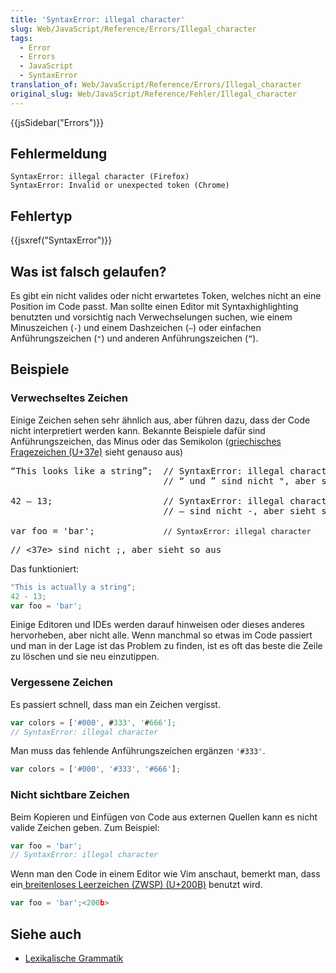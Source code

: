 ```yaml
---
title: 'SyntaxError: illegal character'
slug: Web/JavaScript/Reference/Errors/Illegal_character
tags:
  - Error
  - Errors
  - JavaScript
  - SyntaxError
translation_of: Web/JavaScript/Reference/Errors/Illegal_character
original_slug: Web/JavaScript/Reference/Fehler/Illegal_character
---
```

{{jsSidebar("Errors")}}

## Fehlermeldung

    SyntaxError: illegal character (Firefox)
    SyntaxError: Invalid or unexpected token (Chrome)

## Fehlertyp

{{jsxref("SyntaxError")}}

## Was ist falsch gelaufen?

Es gibt ein nicht valides oder nicht erwartetes Token, welches nicht an eine Position im Code passt. Man sollte einen Editor mit Syntaxhighlighting benutzten und vorsichtig nach Verwechselungen suchen, wie einem Minuszeichen (` - `) und einem Dashzeichen (` – `) oder einfachen Anführungszeichen (` " `) und anderen Anführungszeichen (` “ `).

## Beispiele

### Verwechseltes Zeichen

Einige Zeichen sehen sehr ähnlich aus, aber führen dazu, dass der Code nicht interpretiert werden kann. Bekannte Beispiele dafür sind Anführungszeichen, das Minus oder das Semikolon ([griechisches Fragezeichen (U+37e)](https://de.wikipedia.org/wiki/Fragezeichen#Weitere_Schriftsysteme) sieht genauso aus)

<pre class="brush: js example-bad line-numbers language-js">“This looks like a string”;  // SyntaxError: illegal character
                             // “ und ” sind nicht ", aber sehen so aus

42 – 13;                     // SyntaxError: illegal character
                             // – sind nicht -, aber sieht so aus

var foo = 'bar';             <code class="language-js"><span class="comment token">// SyntaxError: illegal character
                             </span></code>// &#x3C;37e> sind nicht ;, aber sieht so aus
</pre>

Das funktioniert:

```js example-good
"This is actually a string";
42 - 13;
var foo = 'bar';
```

Einige Editoren und IDEs werden darauf hinweisen oder dieses anderes hervorheben, aber nicht alle. Wenn manchmal so etwas im Code passiert und man in der Lage ist das Problem zu finden, ist es oft das beste die Zeile zu löschen und sie neu einzutippen.

### Vergessene Zeichen

Es passiert schnell, dass man ein Zeichen vergisst.

```js example-bad
var colors = ['#000', #333', '#666'];
// SyntaxError: illegal character
```

Man muss das fehlende Anführungszeichen ergänzen `'#333'`.

```js example-good
var colors = ['#000', '#333', '#666'];
```

### Nicht sichtbare Zeichen

Beim Kopieren und Einfügen von Code aus externen Quellen kann es nicht valide Zeichen geben. Zum Beispiel:

```js example-bad
var foo = 'bar';​
// SyntaxError: illegal character
```

Wenn man den Code in einem Editor wie Vim anschaut, bemerkt man, dass ein[ breitenloses Leerzeichen (ZWSP) (U+200B)](https://de.wikipedia.org/wiki/Breitenloses_Leerzeichen) benutzt wird.

```js
var foo = 'bar';​<200b>
```

## Siehe auch

- [Lexikalische Grammatik](/de/docs/Web/JavaScript/Reference/Lexical_grammar)
